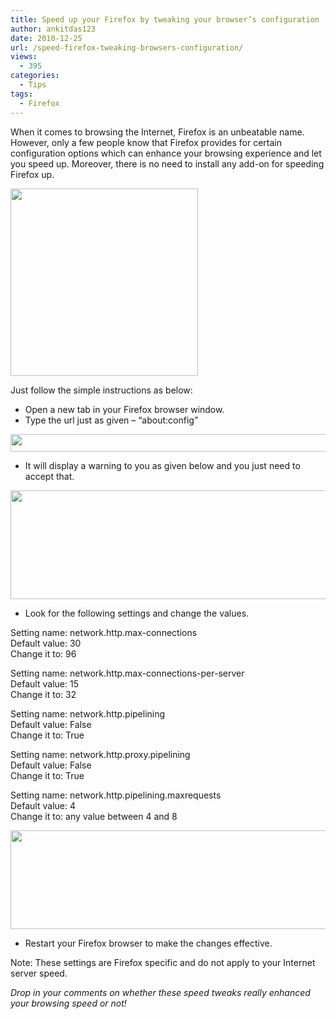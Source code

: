```yaml
---
title: Speed up your Firefox by tweaking your browser’s configuration
author: ankitdas123
date: 2010-12-25
url: /speed-firefox-tweaking-browsers-configuration/
views:
  - 395
categories:
  - Tips
tags:
  - Firefox
---
```

When it comes to browsing the Internet, Firefox is an unbeatable name. However, only a few people know that Firefox provides for certain configuration options which can enhance your browsing experience and let you speed up. Moreover, there is no need to install any add-on for speeding Firefox up.

<a rel="attachment wp-att-32947" href="http://devilsworkshop.org/sync-firefox-addons-across-multiple-pcs/firefox_browser_logo/"><img class="alignnone size-full wp-image-32947" title="Firefox_browser_logo" src="http://cdn.devilsworkshop.org/files/2010/11/Firefox_browser_logo.png" alt="" width="300" height="300" /></a>

Just follow the simple instructions as below:

  * Open a new tab in your Firefox browser window.
  * Type the url just as given – “about:config”

<img class="size-full wp-image-35205 alignnone" title="Firefox URL" src="http://cdn.devilsworkshop.org/files/2010/12/urlbar.jpg" alt="" width="661" height="28" />

  * It will display a warning to you as given below and you just need to accept that.

<img class="size-full wp-image-35206 alignnone" title="Firefox Warning" src="http://cdn.devilsworkshop.org/files/2010/12/warning_firefox.jpg" alt="" width="561" height="174" />

  * Look for the following settings and change the values.

Setting name: network.http.max-connections  
Default value: 30  
Change it to: 96

Setting name: network.http.max-connections-per-server  
Default value: 15  
Change it to: 32

Setting name: network.http.pipelining  
Default value: False  
Change it to: True

Setting name: network.http.proxy.pipelining  
Default value: False  
Change it to: True

Setting name: network.http.pipelining.maxrequests  
Default value: 4  
Change it to: any value between 4 and 8

<img title="Settings for Firefox" src="http://cdn.devilsworkshop.org/files/2010/12/settings_firefox.jpg" alt="" width="584" height="158" />

  * Restart your Firefox browser to make the changes effective.

Note: These settings are Firefox specific and do not apply to your Internet server speed.

*Drop in your comments on whether these speed tweaks really enhanced your browsing speed or not!*

